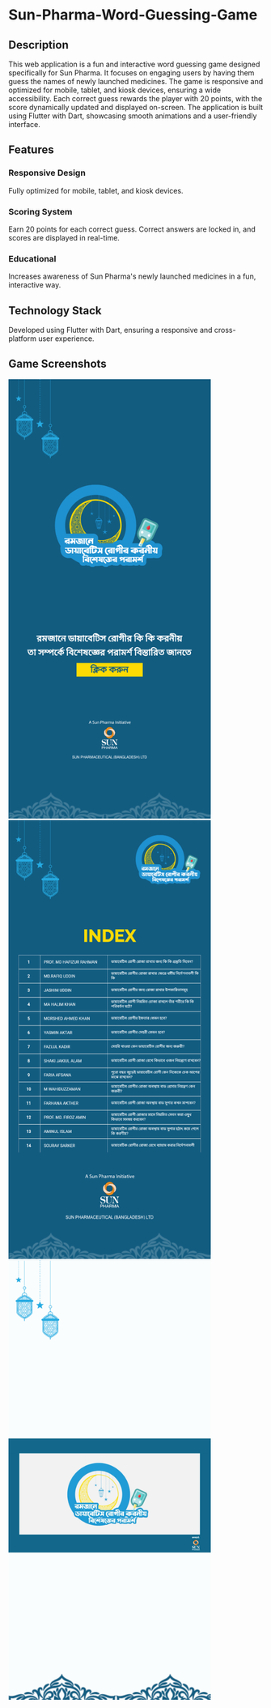 # Sun-Pharma-Word-Guessing-Game

<h2>Description</h2>
This web application is a fun and interactive word guessing game designed specifically for Sun Pharma. It focuses on engaging users by having them guess the names of newly launched medicines. The game is responsive and optimized for mobile, tablet, and kiosk devices, ensuring a wide accessibility. Each correct guess rewards the player with 20 points, with the score dynamically updated and displayed on-screen. The application is built using Flutter with Dart, showcasing smooth animations and a user-friendly interface.

<h2>Features</h2>
<h3>Responsive Design</h3>
Fully optimized for mobile, tablet, and kiosk devices.

<h3>Scoring System</h3>
Earn 20 points for each correct guess. Correct answers are locked in, and scores are displayed in real-time.

<h3>Educational</h3>
Increases awareness of Sun Pharma's newly launched medicines in a fun, interactive way.

<h2>Technology Stack</h2>
   Developed using Flutter with Dart, ensuring a responsive and cross-platform user experience.

<h2>Game Screenshots</h2> 
<img src="images/1.png" width="400">
<img src="images/2.png" width="400">
<img src="images/3.png" width="400">
